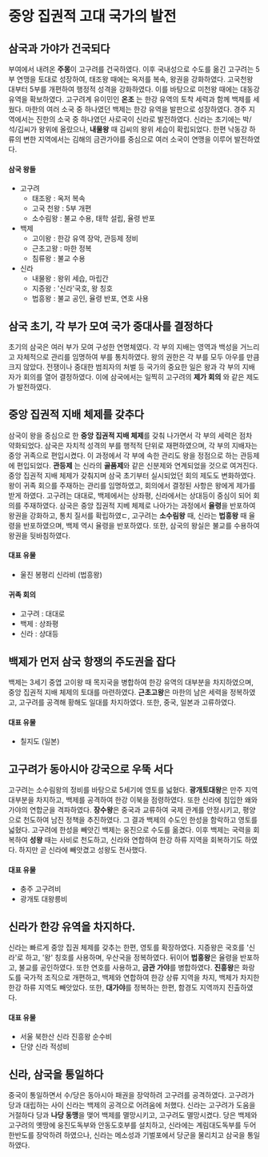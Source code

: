 # 중앙 집권적 고대 국가의 발전

## 삼국과 가야가 건국되다
부여에서 내려온 **주몽**이 고구려를 건국하였다. 이후 국내성으로 수도를 옮긴 고구려는 5부 연맹을 토대로 성장하여, 태조왕 때에는 옥저를 복속, 왕권을 강화하였다. 고국천왕 대부터 5부를 개편하여 행정적 성격을 강화하였다. 이를 바탕으로 미천왕 때에는 대동강 유역을 확보하였다.
고구려계 유이민인 **온조** 는 한강 유역의 토착 세력과 함께 백제를 세웠다. 마한의 여러 소국 중 하나였던 백제는 한강 유역을 발판으로 성장하였다. 경주 지역에서는 진한의 소국 중 하나였던 사로국이 신라로 발전하였다. 신라는 초기에는 박/석/김씨가 왕위에 올랐으나, **내물왕** 때 김씨의 왕위 세습이 확립되었다. 한편 낙동강 하류의 변한 지역에서는 김해의 금관가야를 중심으로 여러 소국이 연맹을 이루어 발전하였다.
#### 삼국 왕들
- 고구려
   + 태조왕 : 옥저 복속
   + 고국 천왕 : 5부 개편
   + 소수림왕 : 불교 수용, 태학 설립, 율령 반포
- 백제
   + 고이왕 : 한강 유역 장악, 관등제 정비
   + 근초고왕 : 마한 정복
   + 침류왕 : 불교 수용
- 신라
   + 내물왕 : 왕위 세습, 마립간
   + 지증왕 : '신라'국호, 왕 칭호
   + 법흥왕 : 불교 공인, 율령 반포, 연호 사용

## 삼국 초기, 각 부가 모여 국가 중대사를 결정하다
초기의 삼국은 여러 부가 모여 구성한 연명체였다. 각 부의 지배는 영역과 백성을 거느리고 자체적으로 관리를 임명하여 부를 통치하였다. 왕의 권한은 각 부를 모두 아우를 만큼 크지 않았다. 전쟁이나 중대한 범죄자의 처벌 등 국가의 중요한 일은 왕과 각 부의 지배자가 회의를 열어 결정하였다. 이에 삼국에서는 일찍히 고구려의 **제가 회의** 와 같은 제도가 발전하였다.

## 중앙 집권적 지배 체제를 갖추다
삼국이 왕을 중심으로 한 **중앙 집권적 지배 체제**를 갖춰 나가면서 각 부의 세력은 점차 약화되었다. 삼국은 자치적 성격의 부를 행적적 단위로 재편하였으며, 각 부의 지배자는 중앙 귀족으로 편입시켰다. 이 과정에서 각 부에 속한 관리도 왕을 정점으로 하는 관등제에 편입되었다. **관등제** 는 신라의 **골품제**와 같은 신분제와 연계되었을 것으로 여겨진다.
중앙 집권적 지배 체제가 갖춰지며 삼국 초기부터 실시되었던 회의 제도도 변화하였다. 왕이 귀족 회으를 주재하는 관리를 임명하였고, 회의에서 결정된 사항은 왕에게 제가를 받게 하였다. 고구려는 대대로, 백제에서는 상좌평, 신라에서는 상대등이 중심이 되어 회의를 주재하였다.
삼국은 중앙 집권적 지베 체제로 나아가는 과정에서 **율령**을 반포하여 왕권을 강화하고, 통치 질서를 확립하였ㄷ, 고구려는 **소수림왕** 때, 신라는 **법흥왕** 때 율령을 반포하였으며, 백제 역시 율령을 반포하였다. 또한, 삼국의 왕실은 불교를 수용하여 왕권을 뒷바침하였다.
#### 대표 유물
- 울진 봉평리 신라비 (법흥왕)
#### 귀족 회의
- 고구려 : 대대로
- 백제 : 상좌평
- 신라 : 상대등

## 백제가 먼저 삼국 항쟁의 주도권을 잡다
백제는 3세기 중엽 고이왕 때 목지국을 병합하여 한강 유역의 대부분을 차지하였으며, 중앙 집권적 지배 체제의 토대를 마련하였다. **근초고왕**은 마한의 남은 세력을 정복하였고, 고구려를 공격해 황해도 일대를 차지하였다. 또한, 중국, 일본과 고류하였다.
#### 대표 유물
- 칠지도 (일본)

## 고구려가 동아시아 강국으로 우뚝 서다
고구려는 소수림왕의 정비를 바탕으로 5세기에 영토를 넓혔다. **광개토대왕**은 만주 지역 대부분을 차지하고, 백제를 공격하여 한강 이북을 점령하였다. 또한 신라에 침입한 왜와 가야의 연합군을 격파하였다. **장수왕**은 중국과 교류하여 국제 관계를 안정시키고, 평양으로 천도하여 남진 정책을 추진하였다. 그 결과 백제의 수도인 한성을 함락하고 영토를 넓혔다.
고구려에 한성을 빼앗긴 백제는 웅진으로 수도를 옮겼다. 이후 백제는 국력을 회복하여 **성왕** 때는 사비로 천도하고, 신라와 연합하여 한강 하류 지역을 회복하기도 하였다. 하지만 곧 신라에 빼앗겼고 성왕도 전사했다.
#### 대표 유물
- 충주 고구려비
- 광개토 대왕릉비

## 신라가 한강 유역을 차지하다.
신라는 빠르게 중앙 집권 체제를 갖추는 한편, 영토를 확장하였다. 지증왕은 국호를 '신라'로 하고, '왕' 칭호를 사용하며, 우산국을 정복하였다. 뒤이어 **법흥왕**은 율령을 반포하고, 불교를 공인하였다. 또한 연호를 사용하고, **금관 가야**를 병합하였다.
**진흥왕**은 화랑도를 국가적 조직으로 개편하고, 백제와 연합하여 한강 상류 지역을 차지, 백제가 차지한 한강 하류 지역도 빼앗았다. 또한, **대가야**를 정복하는 한편, 함경도 지역까지 진출하였다.
#### 대표 유물
- 서울 북한산 신라 진흥왕 순수비
- 단양 신라 적성비

## 신라, 삼국을 통일하다
중국이 통일하면서 수/당은 동아시아 패권을 장악하려 고구려를 공격하였다. 고구려가 당과 대립하는 사이 신라는 백제의 공격으로 어려움에 처했다. 신라는 고구려가 도움을 거절하다 당과 **나당 동맹**을 맺어 백제를 멸망시키고, 고구려도 멸망시켰다. 당은 백제와 고구려의 옛땅에 웅진도독부와 안동도호부를 설치하고, 신라에는 계림대도독부를 두어 한반도를 장악하려 하였으나, 신라는 메소성과 기벌포에서 당군을 물리치고 삼국을 통일하였다.
